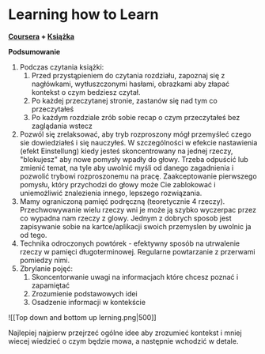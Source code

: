 # Learning how to Learn
**[Coursera](https://www.coursera.org/learn/learning-how-to-learn) + [Książka](https://lubimyczytac.pl/ksiazka/290082/glowa-do-liczb)**

**Podsumowanie**
1. Podczas czytania książki:
	1. Przed przystąpieniem do czytania rozdziału, zapoznaj się z nagłówkami, wytłuszczonymi hasłami, obrazkami aby złapać kontekst o czym bedziesz czytał.
	2. Po każdej przeczytanej stronie, zastanów się nad tym co przeczytałeś
	3. Po każdym rozdziale zrób sobie recap o czym przeczytałeś bez zaglądania wstecz
2. Pozwól się zrelaksować, aby tryb rozproszony mógł przemyśleć czego sie dowiedziałeś i się nauczyłeś. W szczególności w efekcie nastawienia (efekt Einstellung) kiedy jesteś skoncentrowany na jednej rzeczy, "blokujesz" aby nowe pomysły wpadły do głowy. Trzeba odpuścić lub zmienić temat, na tyle aby uwolnić myśli od danego zagadnienia i pozwolić trybowi rozproszonemu na pracę. Zaakceptowanie pierwszego pomysłu, który przychodzi do głowy może Cie zablokować i uniemożliwić znalezienia innego, lepszego rozwiązania.
3. Mamy ograniczoną pamięć podręczną (teoretycznie 4 rzeczy). Przechwowywanie wielu rzeczy wni je może ją szybko wyczerpac przez co wypadna nam rzeczy z glowy. Jednym z dobrych sposob jest zapisywanie sobie na kartce/aplikacji swoich przemyslen by uwolnic ja od tego.
4. Technika odroczonych powtórek - efektywny sposób na utrwalenie rzeczy w pamięci długoterminowej. Regularne powtarzanie z przerwami pomiedzy nimi.
5. Zbrylanie pojęć:
	1. Skoncentorwanie uwagi na informacjach które chcesz poznać i zapamiętać
	2. Zrozumienie podstawowych idei
	3. Osadzenie informacji w kontekście

![[Top down and bottom up lerning.png|500]]

Najlepiej najpierw przejrzeć ogólne idee aby zrozumieć kontekst i mniej wiecej wiedzieć o czym będzie mowa, a następnie wchodzić w detale.
